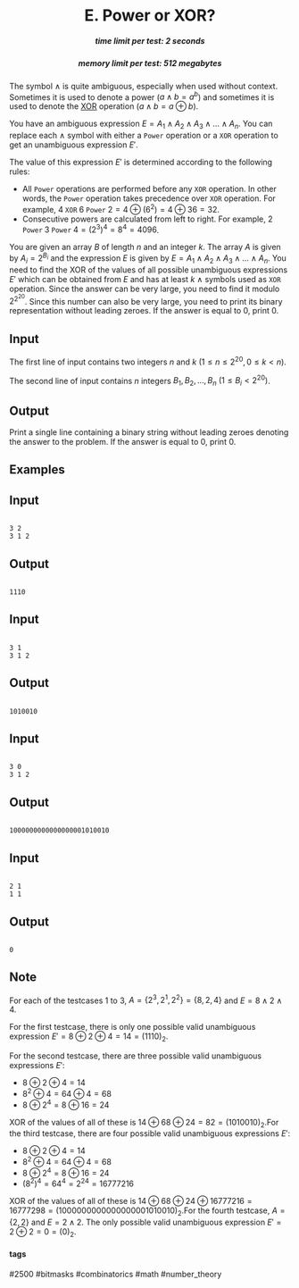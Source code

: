 <h1 style='text-align: center;'> E. Power or XOR?</h1>

<h5 style='text-align: center;'>time limit per test: 2 seconds</h5>
<h5 style='text-align: center;'>memory limit per test: 512 megabytes</h5>

The symbol $\wedge$ is quite ambiguous, especially when used without context. Sometimes it is used to denote a power ($a\wedge b = a^b$) and sometimes it is used to denote the [XOR](https://en.wikipedia.org/wiki/Bitwise_operation#XOR) operation ($a\wedge b=a\oplus b$). 

You have an ambiguous expression $E=A_1\wedge A_2\wedge A_3\wedge\ldots\wedge A_n$. You can replace each $\wedge$ symbol with either a $\texttt{Power}$ operation or a $\texttt{XOR}$ operation to get an unambiguous expression $E'$.

The value of this expression $E'$ is determined according to the following rules: 

* All $\texttt{Power}$ operations are performed before any $\texttt{XOR}$ operation. In other words, the $\texttt{Power}$ operation takes precedence over $\texttt{XOR}$ operation. For example, $4\;\texttt{XOR}\;6\;\texttt{Power}\;2=4\oplus (6^2)=4\oplus 36=32$.
* Consecutive powers are calculated from left to right. For example, $2\;\texttt{Power}\;3 \;\texttt{Power}\;4 = (2^3)^4 = 8^4 = 4096$.

You are given an array $B$ of length $n$ and an integer $k$. The array $A$ is given by $A_i=2^{B_i}$ and the expression $E$ is given by $E=A_1\wedge A_2\wedge A_3\wedge\ldots\wedge A_n$. You need to find the XOR of the values of all possible unambiguous expressions $E'$ which can be obtained from $E$ and has at least $k$ $\wedge$ symbols used as $\texttt{XOR}$ operation. Since the answer can be very large, you need to find it modulo $2^{2^{20}}$. Since this number can also be very large, you need to print its binary representation without leading zeroes. If the answer is equal to $0$, print $0$.

## Input

The first line of input contains two integers $n$ and $k$ $(1\leq n\leq 2^{20}, 0\leq k < n)$.

The second line of input contains $n$ integers $B_1,B_2,\ldots,B_n$ $(1\leq B_i < 2^{20})$.

## Output

Print a single line containing a binary string without leading zeroes denoting the answer to the problem. If the answer is equal to $0$, print $0$.

## Examples

## Input


```

3 2
3 1 2

```
## Output


```

1110

```
## Input


```

3 1
3 1 2

```
## Output


```

1010010

```
## Input


```

3 0
3 1 2

```
## Output


```

1000000000000000001010010

```
## Input


```

2 1
1 1

```
## Output


```

0

```
## Note

For each of the testcases $1$ to $3$, $A = \{2^3,2^1,2^2\} = \{8,2,4\}$ and $E=8\wedge 2\wedge 4$.

For the first testcase, there is only one possible valid unambiguous expression $E' = 8\oplus 2\oplus 4 = 14 = (1110)_2$.

For the second testcase, there are three possible valid unambiguous expressions $E'$: 

* $8\oplus 2\oplus 4 = 14$
* $8^2\oplus 4 = 64\oplus 4= 68$
* $8\oplus 2^4 = 8\oplus 16= 24$

 XOR of the values of all of these is $14\oplus 68\oplus 24 = 82 = (1010010)_2$.For the third testcase, there are four possible valid unambiguous expressions $E'$: 

* $8\oplus 2\oplus 4 = 14$
* $8^2\oplus 4 = 64\oplus 4= 68$
* $8\oplus 2^4 = 8\oplus 16= 24$
* $(8^2)^4 = 64^4 = 2^{24} = 16777216$

 XOR of the values of all of these is $14\oplus 68\oplus 24\oplus 16777216 = 16777298 = (1000000000000000001010010)_2$.For the fourth testcase, $A=\{2,2\}$ and $E=2\wedge 2$. The only possible valid unambiguous expression $E' = 2\oplus 2 = 0 = (0)_2$.



#### tags 

#2500 #bitmasks #combinatorics #math #number_theory 